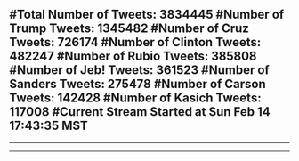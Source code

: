 #Total Number of Tweets: 3834445 
#Number of Trump Tweets: 1345482
#Number of Cruz Tweets: 726174
#Number of Clinton Tweets: 482247
#Number of Rubio Tweets: 385808
#Number of Jeb! Tweets: 361523
#Number of Sanders Tweets: 275478
#Number of Carson Tweets: 142428
#Number of Kasich Tweets: 117008
#Current Stream Started at Sun Feb 14 17:43:35 MST
---
---
---
